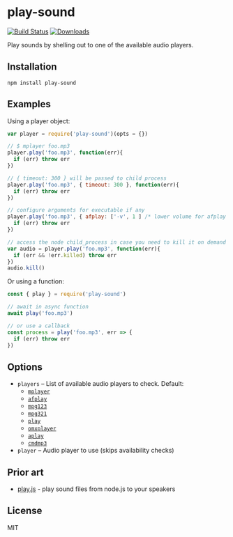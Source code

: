 # play-sound

[![Build Status](https://travis-ci.org/shime/play-sound.svg)](https://travis-ci.org/shime/play-sound) [![Downloads](https://img.shields.io/npm/dt/play-sound.svg)](https://npmjs.org/package/play-sound)

Play sounds by shelling out to one of the available audio players.

## Installation

    npm install play-sound

## Examples

Using a player object:

```javascript
var player = require('play-sound')(opts = {})

// $ mplayer foo.mp3 
player.play('foo.mp3', function(err){
  if (err) throw err
})

// { timeout: 300 } will be passed to child process
player.play('foo.mp3', { timeout: 300 }, function(err){
  if (err) throw err
})

// configure arguments for executable if any
player.play('foo.mp3', { afplay: ['-v', 1 ] /* lower volume for afplay on OSX */ }, function(err){
  if (err) throw err
})

// access the node child_process in case you need to kill it on demand
var audio = player.play('foo.mp3', function(err){
  if (err && !err.killed) throw err
})
audio.kill()
```

Or using a function:

```javascript
const { play } = require('play-sound')

// await in async function
await play('foo.mp3')

// or use a callback
const process = play('foo.mp3', err => {
  if (err) throw err
})
```

## Options

* `players` – List of available audio players to check. Default:
  * [`mplayer`](https://www.mplayerhq.hu/)
  * [`afplay`](https://developer.apple.com/library/mac/documentation/Darwin/Reference/ManPages/man1/afplay.1.html)
  * [`mpg123`](http://www.mpg123.de/)
  * [`mpg321`](http://mpg321.sourceforge.net/)
  * [`play`](http://sox.sourceforge.net/)
  * [`omxplayer`](https://github.com/popcornmix/omxplayer)
  * [`aplay`](https://linux.die.net/man/1/aplay)
  * [`cmdmp3`](https://github.com/jimlawless/cmdmp3)
* `player` – Audio player to use (skips availability checks)

## Prior art

* [play.js](https://github.com/Marak/play.js) - play sound files from node.js to your speakers

## License

MIT

